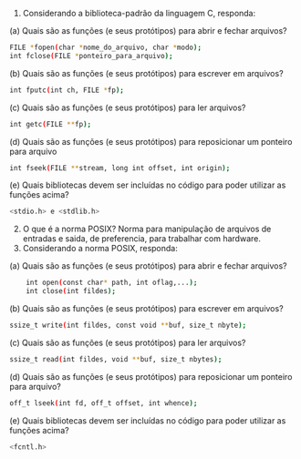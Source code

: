 1. Considerando a biblioteca-padrão da linguagem C, responda:

(a) Quais são as funções (e seus protótipos) para abrir e fechar arquivos?

```bash
FILE *fopen(char *nome_do_arquivo, char *modo);
int fclose(FILE *ponteiro_para_arquivo);
```
(b) Quais são as funções (e seus protótipos) para escrever em arquivos?
```bash
int fputc(int ch, FILE *fp);
```
(c) Quais são as funções (e seus protótipos) para ler arquivos?
```bash
int getc(FILE **fp);
```
(d) Quais são as funções (e seus protótipos) para reposicionar um ponteiro para arquivo
```bash
int fseek(FILE **stream, long int offset, int origin);
```
(e) Quais bibliotecas devem ser incluídas no código para poder utilizar as funções acima?
```bash
<stdio.h> e <stdlib.h>
```
2. O que é a norma POSIX?
	Norma para manipulação de arquivos de entradas e saida, de preferencia, para trabalhar com hardware.
3. Considerando a norma POSIX, responda:

(a) Quais são as funções (e seus protótipos) para abrir e fechar arquivos?
```bash
	int open(const char* path, int oflag,...);
	int close(int fildes);
```
(b) Quais são as funções (e seus protótipos) para escrever em arquivos?
```bash
ssize_t write(int fildes, const void **buf, size_t nbyte);
```
(c) Quais são as funções (e seus protótipos) para ler arquivos?
```bash
ssize_t read(int fildes, void **buf, size_t nbytes);
```
(d) Quais são as funções (e seus protótipos) para reposicionar um ponteiro para arquivo?
```bash
off_t lseek(int fd, off_t offset, int whence);
```
(e) Quais bibliotecas devem ser incluídas no código para poder utilizar as funções acima?
```bash
<fcntl.h>
```
